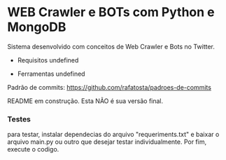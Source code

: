 # WEB Crawler e BOTs com Python e MongoDB

Sistema desenvolvido com conceitos de Web Crawler e Bots no Twitter.

- Requisitos
  undefined

- Ferramentas
  undefined

Padrão de commits: https://github.com/rafatosta/padroes-de-commits

README em construção. Esta NÃO é sua versão final. 

### Testes
para testar, instalar dependecias do arquivo "requeriments.txt" e baixar o arquivo main.py ou outro que desejar testar individualmente. Por fim, execute o codigo.
